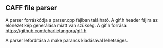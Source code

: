 ## CAFF file parser
A parser forráskódja a parser.cpp fájlban található. A gif.h header fájlra az előnézet kép generálása miatt van szükség. A gif.h forrása: https://github.com/charlietangora/gif-h

A parser lefordítása a make parancs kiadásával lehetséges.

